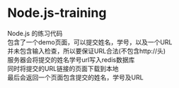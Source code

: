 Node.js-training
================
Node.js 的练习代码
<br/>包含了一个demo页面，可以提交姓名，学号，以及一个URL
<br/>并未包含输入检查，所以要保证URL合法(不包含http://头)
<br/>服务器会将提交的姓名学号url写入redis数据库
<br/>同时将提交的URL链接的页面下载到本地
<br/>最后会返回一个页面包含提交的姓名，学号及URL
